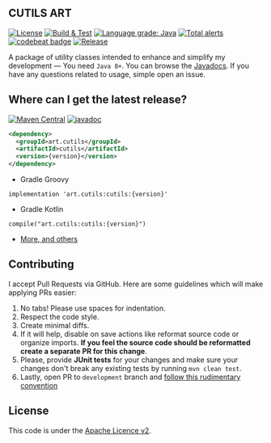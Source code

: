 ## CUTILS ART

[![License](https://img.shields.io/github/license/honerfor/cutils)](#License)
[![Build & Test](https://github.com/B0BAI/cutils/actions/workflows/maven.yml/badge.svg)](https://github.com/B0BAI/cutils/actions/workflows/maven.yml)
[![Language grade: Java](https://img.shields.io/lgtm/grade/java/g/B0BAI/cutils.svg?logo=lgtm&logoWidth=18)](https://lgtm.com/projects/g/B0BAI/cutils/context:java)
[![Total alerts](https://img.shields.io/lgtm/alerts/g/B0BAI/cutils.svg?logo=lgtm&logoWidth=18)](https://lgtm.com/projects/g/B0BAI/cutils/alerts/)
[![codebeat badge](https://codebeat.co/badges/0938a891-4a79-4966-b914-e07720cd1771)](https://codebeat.co/projects/github-com-b0bai-cutils-master)
[![Release](https://github.com/B0BAI/cutils/actions/workflows/maven-publish.yml/badge.svg)](https://github.com/B0BAI/cutils/actions/workflows/maven-publish.yml)

A package of utility classes intended to enhance and simplify my development — You need `Java 8+`. You can browse the [Javadocs](https://javadoc.io/doc/art.cutils/cutils). If you have any questions related to usage, simple open an issue.


## Where can I get the latest release?
[![Maven Central](https://img.shields.io/maven-central/v/art.cutils/cutils)](https://search.maven.org/artifact/art.cutils/cutils)
[![javadoc](https://javadoc.io/badge/art.cutils/cutils.svg?color=brown)](https://javadoc.io/doc/art.cutils/cutils)

```xml
<dependency>
  <groupId>art.cutils</groupId>
  <artifactId>cutils</artifactId>
  <version>{version}</version>
</dependency> 
```
- Gradle Groovy
```
implementation 'art.cutils:cutils:{version}'
```
- Gradle Kotlin
```
compile("art.cutils:cutils:{version}")
```
- [More, and others](https://search.maven.org/artifact/art.cutils/cutils)



## Contributing
I accept Pull Requests via GitHub. Here are some guidelines which will make applying PRs easier:

1. No tabs! Please use spaces for indentation.
2. Respect the code style.
3. Create minimal diffs.
4. If it will help, disable on save actions like reformat source code or organize imports. **If you feel the source code should be reformatted create a separate PR for this change**.
5. Please, provide **JUnit tests** for your changes and make sure your changes don't break any existing tests by running `mvn clean test`.
6. Lastly, open PR to `development` branch and [follow this rudimentary convention](https://blog.jasonmeridth.com/posts/do-not-issue-pull-requests-from-your-master-branch/)

## License

This code is under the [Apache Licence v2](https://github.com/prohorde/cutils/blob/master/LICENSE).
